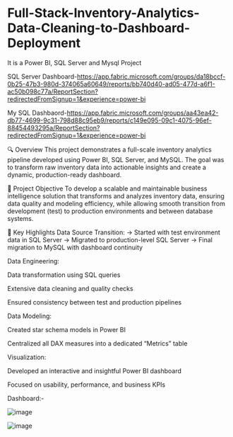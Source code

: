 # Full-Stack-Inventory-Analytics-Data-Cleaning-to-Dashboard-Deployment
It is a Power BI, SQL Server and Mysql Project

SQL Server Dashboard-https://app.fabric.microsoft.com/groups/da18bccf-0b25-47b3-980d-374065a60649/reports/bb740d40-ad05-477d-a6f1-ac50b098c77a/ReportSection?redirectedFromSignup=1&experience=power-bi

My SQL Dashbaord-https://app.fabric.microsoft.com/groups/aa43ea42-db77-4699-9c31-798d88c95eb9/reports/c149e095-09c1-4075-96ef-88454493295a/ReportSection?redirectedFromSignup=1&experience=power-bi

🔍 Overview
This project demonstrates a full-scale inventory analytics pipeline developed using Power BI, SQL Server, and MySQL. The goal was to transform raw inventory data into actionable insights and create a dynamic, production-ready dashboard.

🎯 Project Objective
To develop a scalable and maintainable business intelligence solution that transforms and analyzes inventory data, ensuring data quality and modeling efficiency, while allowing smooth transition from development (test) to production environments and between database systems.

🔧 Key Highlights
Data Source Transition:
→ Started with test environment data in SQL Server
→ Migrated to production-level SQL Server
→ Final migration to MySQL with dashboard continuity

Data Engineering:

Data transformation using SQL queries

Extensive data cleaning and quality checks

Ensured consistency between test and production pipelines

Data Modeling:

Created star schema models in Power BI

Centralized all DAX measures into a dedicated “Metrics” table

Visualization:

Developed an interactive and insightful Power BI dashboard

Focused on usability, performance, and business KPIs

Dashboard:-


![image](https://github.com/user-attachments/assets/0e83d7ed-4282-4bbf-ae7b-638f6c6737bf)



![image](https://github.com/user-attachments/assets/07b32431-45c6-4b8c-8cb6-9faa50f6def6)
